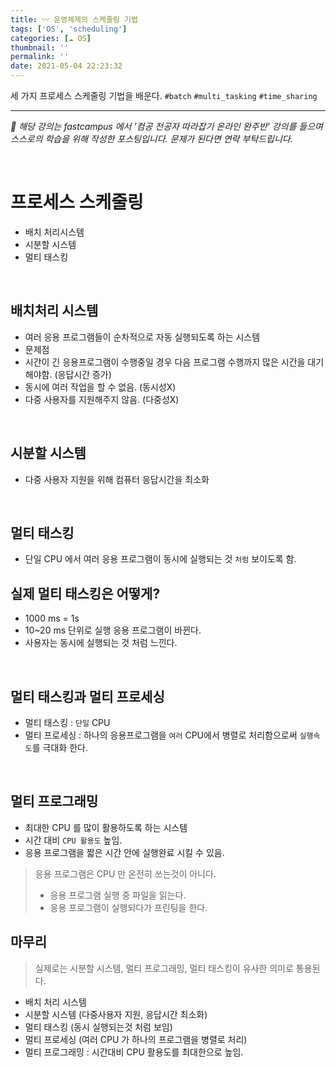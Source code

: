 ```yaml
---
title: 〰️ 운영체제의 스케줄링 기법
tags: ['OS', 'scheduling']
categories: [☁️ OS]
thumbnail: ''
permalink: ''
date: 2021-05-04 22:23:32
---
```


세 가지 프로세스 스케줄링 기법을 배운다.
`#batch` `#multi_tasking` `#time_sharing`
<!-- excerpt -->
<!-- toc -->

---

*💬 해당 강의는 fastcampus 에서 '컴공 전공자 따라잡기 온라인 완주반' 강의를 들으며 스스로의 학습을 위해 작성한 포스팅입니다. 문제가 된다면 연락 부탁드립니다.*

<br>

# 프로세스 스케줄링
- 배치 처리시스템
- 시분할 시스템
- 멀티 태스킹

<br>

## 배치처리 시스템
- 여러 응용 프로그램들이 순차적으로 자동 실행되도록 하는 시스템
- 문제점
- 시간이 긴 응용프로그램이 수행중일 경우 다음 프로그램 수행까지 많은 시간을 대기해야함. (응답시간 증가)
- 동시에 여러 작업을 할 수 없음. (동시성X)
- 다중 사용자를 지원해주지 않음. (다중성X)

<br>

## 시분할 시스템
- 다중 사용자 지원을 위해 컴퓨터 응답시간을 최소화

<br>

## 멀티 태스킹
- 단일 CPU 에서 여러 응용 프로그램이 동시에 실행되는 것 `처럼` 보이도록 함.

## 실제 멀티 태스킹은 어떻게?
- 1000 ms = 1s
- 10~20 ms 단위로 실행 응용 프로그램이 바뀐다.
- 사용자는 동시에 실행되는 것 처럼 느낀다.

<br>

## 멀티 태스킹과 멀티 프로세싱
- 멀티 태스킹 : `단일` CPU
- 멀티 프로세싱 : 하나의 응용프로그램을 `여러` CPU에서 병렬로 처리함으로써 `실행속도`를 극대화 한다.

<br>

## 멀티 프로그래밍
- 최대한 CPU 를 많이 활용하도록 하는 시스템
- 시간 대비 `CPU 활용도` 높임.
- 응용 프로그램을 짧은 시간 안에 실행완료 시킬 수 있음.

> 응용 프로그램은 CPU 만 온전히 쓰는것이 아니다.
>- 응용 프로그램 실행 중 파일을 읽는다.
>- 응용 프로그램이 실행되다가 프린팅을 한다.

## 마무리
> 실제로는 시분할 시스템, 멀티 프로그래밍, 멀티 태스킹이 유사한 의미로 통용된다.
- 배치 처리 시스템
- 시분할 시스템 (다중사용자 지원, 응답시간 최소화)
- 멀티 태스킹 (동시 실행되는것 처럼 보임)
- 멀티 프로세싱 (여러 CPU 가 하나의 프로그램을 병렬로 처리)
- 멀티 프로그래밍 : 시간대비 CPU 활용도를 최대한으로 높임.